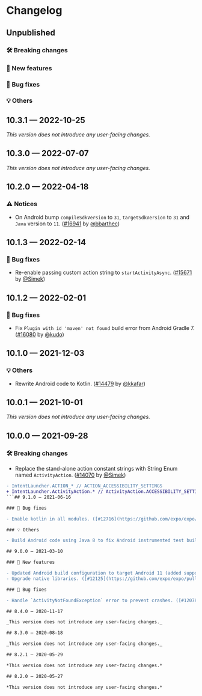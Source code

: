 # Changelog

## Unpublished

### 🛠 Breaking changes

### 🎉 New features

### 🐛 Bug fixes

### 💡 Others

## 10.3.1 — 2022-10-25

_This version does not introduce any user-facing changes._

## 10.3.0 — 2022-07-07

_This version does not introduce any user-facing changes._

## 10.2.0 — 2022-04-18

### ⚠️ Notices

- On Android bump `compileSdkVersion` to `31`, `targetSdkVersion` to `31` and `Java` version to `11`. ([#16941](https://github.com/expo/expo/pull/16941) by [@bbarthec](https://github.com/bbarthec))

## 10.1.3 — 2022-02-14

### 🐛 Bug fixes

- Re-enable passing custom action string to `startActivityAsync`. ([#15671](https://github.com/expo/expo/pull/15671) by [@Simek](https://github.com/Simek))

## 10.1.2 — 2022-02-01

### 🐛 Bug fixes

- Fix `Plugin with id 'maven' not found` build error from Android Gradle 7. ([#16080](https://github.com/expo/expo/pull/16080) by [@kudo](https://github.com/kudo))

## 10.1.0 — 2021-12-03

### 💡 Others

- Rewrite Android code to Kotlin. ([#14479](https://github.com/expo/expo/pull/14479) by [@kkafar](https://github.com/kkafar))

## 10.0.1 — 2021-10-01

_This version does not introduce any user-facing changes._

## 10.0.0 — 2021-09-28

### 🛠 Breaking changes

- Replace the stand-alone action constant strings with String Enum named `ActivityAction`. ([#14070](https://github.com/expo/expo/pull/14070) by [@Simek](https://github.com/Simek))

```diff
- IntentLauncher.ACTION_* // ACTION_ACCESSIBILITY_SETTINGS
+ IntentLauncher.ActivityAction.* // ActivityAction.ACCESSIBILITY_SETTINGS
```## 9.1.0 — 2021-06-16

### 🐛 Bug fixes

- Enable kotlin in all modules. ([#12716](https://github.com/expo/expo/pull/12716) by [@wschurman](https://github.com/wschurman))

### 💡 Others

- Build Android code using Java 8 to fix Android instrumented test build error. ([#12939](https://github.com/expo/expo/pull/12939) by [@kudo](https://github.com/kudo))

## 9.0.0 — 2021-03-10

### 🎉 New features

- Updated Android build configuration to target Android 11 (added support for Android SDK 30). ([#11647](https://github.com/expo/expo/pull/11647) by [@bbarthec](https://github.com/bbarthec))
- Upgrade native libraries. ([#12125](https://github.com/expo/expo/pull/12125) by [@bbarthec](https://github.com/bbarthec))

### 🐛 Bug fixes

- Handle `ActivityNotFoundException` error to prevent crashes. ([#12078](https://github.com/expo/expo/pull/12078) by [@robertying](https://github.com/robertying))

## 8.4.0 — 2020-11-17

_This version does not introduce any user-facing changes._

## 8.3.0 — 2020-08-18

_This version does not introduce any user-facing changes._

## 8.2.1 — 2020-05-29

*This version does not introduce any user-facing changes.*

## 8.2.0 — 2020-05-27

*This version does not introduce any user-facing changes.*
``````

```
